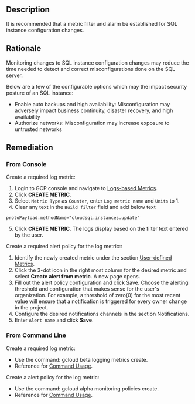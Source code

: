 ## Description

It is recommended that a metric filter and alarm be established for SQL instance configuration changes.

## Rationale

Monitoring changes to SQL instance configuration changes may reduce the time needed to detect and correct misconfigurations done on the SQL server.

Below are a few of the configurable options which may the impact security posture of an SQL instance:
   - Enable auto backups and high availability: Misconfiguration may adversely impact business continuity, disaster recovery, and high availability
   - Authorize networks: Misconfiguration may increase exposure to untrusted networks

## Remediation

### From Console

Create a required log metric:

1. Login to GCP console and navigate to [Logs-based Metrics](https://console.cloud.google.com/logs/metrics).
2. Click **CREATE METRIC**.
3. Select `Metric Type` as `Counter`, enter `Log metric name` and `Units` to 1.
4. Clear any text in the `Build filter` field and add below text
```
protoPayload.methodName="cloudsql.instances.update"
```
5. Click **CREATE METRIC**. The logs display based on the filter text entered by the user.

Create a required alert policy for the log metric::

1. Identify the newly created metric under the section [User-defined Metrics](https://console.cloud.google.com/logs/metrics).
2. Click the 3-dot icon in the right most column for the desired metric and select **Create alert from metric**. A new page opens.
3. Fill out the alert policy configuration and click Save. Choose the alerting threshold and configuration that makes sense for the user's organization. For example, a threshold of zero(0) for the most recent value will ensure that a notification is triggered for every owner change in the project.
4. Configure the desired notifications channels in the section Notifications.
5. Enter `Alert name` and click **Save**.

### From Command Line

Create a required log metric:
   - Use the command: gcloud beta logging metrics create.
   - Reference for [Command Usage](https://cloud.google.com/sdk/gcloud/reference/beta/logging/metrics/create).

Create a alert policy for the log metric:
   - Use the command: gcloud alpha monitoring policies create.
   - Reference for [Command Usage](https://cloud.google.com/sdk/gcloud/reference/alpha/monitoring/policies/create).
